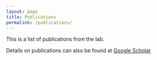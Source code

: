 ```yaml
---
layout: page
title: Publications
permalink: /publications/
---
```


This is a list of publications from the lab.

Details on publications can also be found at [Google Scholar](https://scholar.google.com/citations?user=REWvweQAAAAJ)
